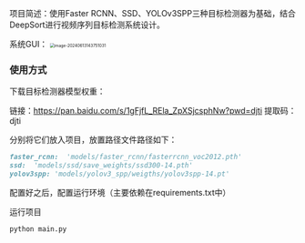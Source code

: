 项目简述：使用Faster RCNN、SSD、YOLOv3SPP三种目标检测器为基础，结合DeepSort进行视频序列目标检测系统设计。

系统GUI：
<img src="C:/Users/lmyfi/AppData/Roaming/Typora/typora-user-images/image-20240613143751031.png" alt="image-20240613143751031" style="zoom:50%;" />

### 使用方式

下载目标检测器模型权重：

链接：https://pan.baidu.com/s/1gFjfL_REla_ZpXSjcsphNw?pwd=djti 提取码：djti

分别将它们放入项目，放置路径文件路径如下：
```markdown
faster_rcnn:  'models/faster_rcnn/fasterrcnn_voc2012.pth'
ssd:  'models/ssd/save_weights/ssd300-14.pth'
yolov3spp: 'models/yolov3_spp/weigths/yolov3spp-14.pt'
```

配置好之后，配置运行环境（主要依赖在requirements.txt中）

运行项目

```cmd
python main.py
```

